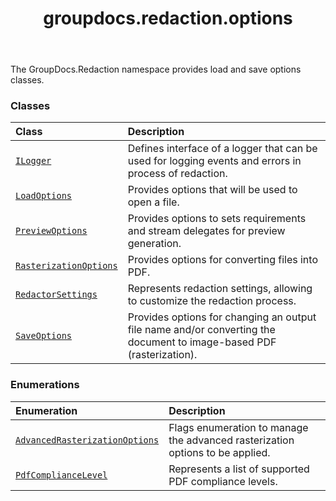 ﻿---
title: groupdocs.redaction.options
second_title: GroupDocs.Redaction for Python via .NET API References
description: 
type: docs
weight: 10
url: /groupdocs.redaction.options/
is_root: false
---

The GroupDocs.Redaction namespace provides load and save options classes.

### Classes
| Class | Description |
| :- | :- |
| [`ILogger`](/redaction/python-net/groupdocs.redaction.options/ilogger) | Defines interface of a logger that can be used for logging events and errors in process of redaction. |
| [`LoadOptions`](/redaction/python-net/groupdocs.redaction.options/loadoptions) | Provides options that will be used to open a file. |
| [`PreviewOptions`](/redaction/python-net/groupdocs.redaction.options/previewoptions) | Provides options to sets requirements and stream delegates for preview generation. |
| [`RasterizationOptions`](/redaction/python-net/groupdocs.redaction.options/rasterizationoptions) | Provides options for converting files into PDF. |
| [`RedactorSettings`](/redaction/python-net/groupdocs.redaction.options/redactorsettings) | Represents redaction settings, allowing to customize the redaction process. |
| [`SaveOptions`](/redaction/python-net/groupdocs.redaction.options/saveoptions) | Provides options for changing an output file name and/or converting the document to image-based PDF (rasterization). |


### Enumerations
| Enumeration | Description |
| :- | :- |
| [`AdvancedRasterizationOptions`](/redaction/python-net/groupdocs.redaction.options/advancedrasterizationoptions) | Flags enumeration to manage the advanced rasterization options to be applied. |
| [`PdfComplianceLevel`](/redaction/python-net/groupdocs.redaction.options/pdfcompliancelevel) | Represents a list of supported PDF compliance levels. |


